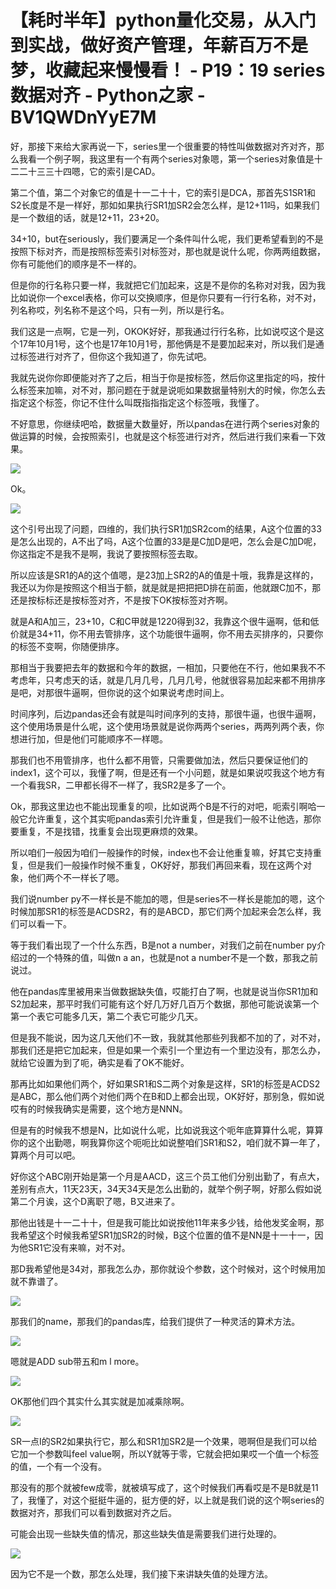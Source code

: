 # 【耗时半年】python量化交易，从入门到实战，做好资产管理，年薪百万不是梦，收藏起来慢慢看！ - P19：19 series数据对齐 - Python之家 - BV1QWDnYyE7M

好，那接下来给大家再说一下，series里一个很重要的特性叫做数据对齐对齐，那么我看一个例子啊，我这里有一个有两个series对象嗯，第一个series对象值是十二二十三三十四嗯，它的索引是CAD。

第二个值，第二个对象它的值是十一二十十，它的索引是DCA，那首先S1SR1和S2长度是不是一样好，那如如果执行SR1加SR2会怎么样，是12+11吗，如果我们是一个数组的话，就是12+11，23+20。

34+10，but在seriously，我们要满足一个条件叫什么呢，我们更希望看到的不是按照下标对齐，而是按照标签索引对标签对，那也就是说什么呢，你两两组数据，你有可能他们的顺序是不一样的。

但是你的行名称只要一样，我就把它们加起来，这是不是你的名称对对我，因为我比如说你一个excel表格，你可以交换顺序，但是你只要有一行行名称，对不对，列名称哎，列名称不是这个吗，只有一列，所以是行名。

我们这是一点啊，它是一列，OKOK好好，那我通过行行名称，比如说哎这个是这个17年10月1号，这个也是17年10月1号，那他俩是不是要加起来对，所以我们是通过标签进行对齐了，但你这个我知道了，你先试吧。

我就先说你你即便能对齐了之后，相当于你是按标签，然后你这里指定的吗，按什么标签来加嘛，对不对，那问题在于就是说呃如果数据量特别大的时候，你怎么去指定这个标签，你记不住什么叫既指指指定这个标签哦，我懂了。

不好意思，你继续吧哈，数据量大数量好，所以pandas在进行两个series对象的做运算的时候，会按照索引，也就是这个标签进行对齐，然后进行我们来看一下效果。



![](img/1d05d5c67d26d8f74776166f61c374e0_1.png)

Ok。

![](img/1d05d5c67d26d8f74776166f61c374e0_3.png)

这个引号出现了问题，四维的，我们执行SR1加SR2com的结果，A这个位置的33是怎么出现的，A不出了吗，A这个位置的33是是C加D是吧，怎么会是C加D呢，你这指定不是我不是啊，我说了要按照标签去取。

所以应该是SR1的A的这个值嗯，是23加上SR2的A的值是十哦，我靠是这样的，我还以为你是按照这个相当于额，就是就是把把把D排在前面，他就跟C加不，那还是按标标还是按标签对齐，不是按下OK按标签对齐啊。

就是A和A加三，23+10，C和C甲就是1220得到32，我靠这个很牛逼啊，低和低价就是34+11，你不用去管排序，这个功能很牛逼啊，你不用去买排序的，只要你的标签不变啊，你随便排序。

那相当于我要把去年的数据和今年的数据，一相加，只要他在不行，他如果我不不考虑年，只考虑天的话，就是几月几号，几月几号，他就很容易加起来都不用排序是吧，对那很牛逼啊，但你说的这个如果说考虑时间上。

时间序列，后边pandas还会有就是叫时间序列的支持，那很牛逼，也很牛逼啊，这个使用场景是什么呢，这个使用场景就是说你两两个series，两两列两个表，你想进行加，但是他们可能顺序不一样嗯。

那我们也不用管排序，也什么都不用管，只需要做加法，然后只要保证他们的index1，这个可以，我懂了啊，但是还有一个小问题，就是如果说哎我这个地方有一个看我SR，二甲都长得不一样了，我SR2是多了一个。

Ok，那我这里边也不能出现重复的呗，比如说两个B是不行的对吧，呃索引啊哈一般它允许重复，这个其实呃pandas索引允许重复，但是我们一般不让他选，那你要重复，不是找错，找重复会出现更麻烦的效果。

所以咱们一般因为咱们一般操作的时候，index也不会让他重复嘛，好其它支持重复，但是我们一般操作时候不重复，OK好好，那我们再回来看，现在这两个对象，他们两个不一样长了嗯。

我们说number py不一样长是不能加的嗯，但是series不一样长是能加的嗯，这个时候加那SR1的标签是ACDSR2，有的是ABCD，那它们两个加起来会怎么样，我们可以看一下。

等于我们看出现了一个什么东西，B是not a number，对我们之前在number py介绍过的一个特殊的值，叫做n a an，也就是not a number不是一个数，那我之前说过。

他在pandas库里被用来当做数据缺失值，哎能打白了啊，也就是说当你SR1加和S2加起来，那平时我们可能有这个好几万好几百万个数据，那他可能说诶第一个第一个表它可能多几天，第二个表它可能少几天。

但是我不能说，因为这几天他们不一致，我就其他那些列我都不加的了，对不对，那我们还是把它加起来，但是如果一个索引一个里边有一个里边没有，那怎么办，就给它设置为到了呃，确实是看了OK不能好。

那再比如如果他们两个，好如果SR1和S二两个对象是这样，SR1的标签是ACDS2是ABC，那么他们两个对他们两个在B和D上都会出现，OK好好，那别急，假如说哎有的时候我确实是需要，这个地方是NNN。

但是有的时候我不想是N，比如说什么呢，比如说我这个呃年底算算什么呢，算算你的这个出勤嗯，啊我算你这个呃呃比如说整咱们SR1和S2，咱们就不算一年了，算两个月可以吧。

好你这个ABC刚开始是第一个月是AACD，这三个员工他们分别出勤了，有点大，差别有点大，11天23天，34天34天是怎么出勤的，就举个例子啊，好那么假如说第二个月诶，这个D离职了嗯，B又进来了。

那他出钱是十一二十十，但是我可能比如说按他11年来多少钱，给他发奖金啊，那我希望这个时候我希望SR1加SR2的时候，B这个位置的值不是NN是十一十一，因为他SR1它没有来嘛，对不对。

那D我希望他是34对，那我怎么办，那你就设个参数，这个时候对，这个时候用加就不靠谱了。

![](img/1d05d5c67d26d8f74776166f61c374e0_5.png)

那我们的name，那我们的pandas库，给我们提供了一种灵活的算术方法。

![](img/1d05d5c67d26d8f74776166f61c374e0_7.png)

嗯就是ADD sub带五和m l more。

![](img/1d05d5c67d26d8f74776166f61c374e0_9.png)

OK那他们四个其实什么其实就是加减乘除啊。

![](img/1d05d5c67d26d8f74776166f61c374e0_11.png)

SR一点I的SR2如果执行它，那么和SR1加SR2是一个效果，嗯啊但是我们可以给它加一个参数叫feel value啊，所以Y就等于零，它就会把如果哎一个值一个标签的值，一个有一个没有。

那没有的那个就被few成零，就被填写成了，这个时候我们再看哎是不是B就是11了，我懂了，对这个挺挺牛逼的，挺方便的好，以上就是我们说的这个啊series的数据对齐，那我们可以看到数据对齐之后。

可能会出现一些缺失值的情况，那这些缺失值是需要我们进行处理的。

![](img/1d05d5c67d26d8f74776166f61c374e0_13.png)

因为它不是一个数，那怎么处理，我们接下来讲缺失值的处理方法。